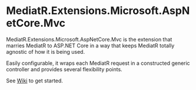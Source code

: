 # MediatR.Extensions.Microsoft.AspNetCore.Mvc
MediatR.Extensions.Microsoft.AspNetCore.Mvc is the extension that marries MediatR to ASP.NET Core in a way that keeps MediatR totally agnostic of how it is being used.

Easily configurable, it wraps each MediatR request in a constructed generic controller and provides several flexibility points.

See [Wiki](https://github.com/Artem-Romanenia/MediatR.Extensions.Microsoft.AspNetCore.Mvc/wiki) to get started.
